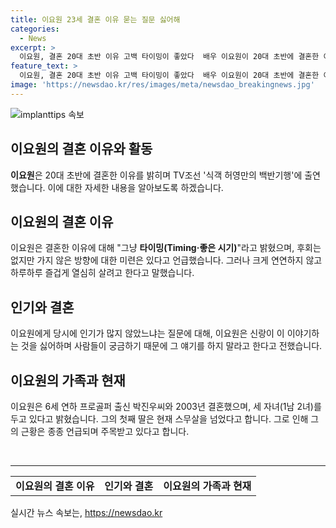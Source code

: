 ```yaml
---
title: 이요원 23세 결혼 이유 묻는 질문 싫어해
categories:
  - News
excerpt: >
  이요원, 결혼 20대 초반 이유 고백 타이밍이 좋았다  배우 이요원이 20대 초반에 결혼한 이유를 고백했다. TV조선 식객 허영만의 백반기행에 출연한 이요원은 열정 넘치는데 결혼을 일찍 했던 건 좋은 시기였기 때문이라고 전했다. 이에 대해 후회는 없다고 하면서 신랑이 미련을 갖지 말라고 조언했다. 이요원은 현재 세 자녀를 둔 상태이며, 그의 근황이 종종 관심을 받고 있다.
feature_text: >
  이요원, 결혼 20대 초반 이유 고백 타이밍이 좋았다  배우 이요원이 20대 초반에 결혼한 이유를 고백했다. TV조선 식객 허영만의 백반기행에 출연한 이요원은 열정 넘치는데 결혼을 일찍 했던 건 좋은 시기였기 때문이라고 전했다. 이에 대해 후회는 없다고 하면서 신랑이 미련을 갖지 말라고 조언했다. 이요원은 현재 세 자녀를 둔 상태이며, 그의 근황이 종종 관심을 받고 있다.
image: 'https://newsdao.kr/res/images/meta/newsdao_breakingnews.jpg'
---
```


<p><img src="https://newsdao.kr/res/images/meta/newsdao_breakingnews.jpg" alt="implanttips 속보" /></p>

<h2>이요원의 결혼 이유와 활동</h2>

<p data-ke-size="size16"><b>이요원</b>은 20대 초반에 결혼한 이유를 밝히며 TV조선 '식객 허영만의 백반기행'에 출연했습니다. 이에 대한 자세한 내용을 알아보도록 하겠습니다.</p>

<h2 data-ke-size="size26">이요원의 결혼 이유</h2>

<p data-ke-size="size16">이요원은 결혼한 이유에 대해 "그냥 <b>타이밍(Timing·좋은 시기)</b>"라고 밝혔으며, 후회는 없지만 가지 않은 방향에 대한 미련은 있다고 언급했습니다. 그러나 크게 연연하지 않고 하루하루 즐겁게 열심히 살려고 한다고 말했습니다.</p>

<h2 data-ke-size="size26">인기와 결혼</h2>

<p data-ke-size="size16">이요원에게 당시에 인기가 많지 않았느냐는 질문에 대해, 이요원은 신랑이 이 이야기하는 것을 싫어하며 사람들이 궁금하기 때문에 그 얘기를 하지 말라고 한다고 전했습니다.</p>

<h2 data-ke-size="size26">이요원의 가족과 현재</h2>

<p data-ke-size="size16">이요원은 6세 연하 프로골퍼 출신 박진우씨와 2003년 결혼했으며, 세 자녀(1남 2녀)를 두고 있다고 밝혔습니다. 그의 첫째 딸은 현재 스무살을 넘었다고 합니다. 그로 인해 그의 근황은 종종 언급되며 주목받고 있다고 합니다.</p>

<p data-ke-size="size16">&nbsp;</p>

<hr>

<table>
<tbody>
<tr>
<td style="text-align: center; height: 17px;"><b>이요원의 결혼 이유</b></td>
<td style="text-align: center; height: 17px;"><b>인기와 결혼</b></td>
<td style="text-align: center; height: 17px;"><b>이요원의 가족과 현재</b></td>
</tr>
</tbody>
</table>
실시간 뉴스 속보는, <a href="https://newsdao.kr" rel="dofollow">https://newsdao.kr</a>


